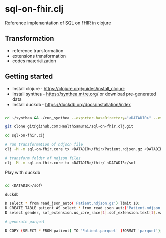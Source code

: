 # sql-on-fhir.clj

Reference implementation of SQL on FHIR in clojure

## Transformation

* reference transformation
* extensions transformation
* codes materialization


## Getting started

* Install clojure - https://clojure.org/guides/install_clojure
* Install synthea - https://synthea.mitre.org/ or download pre-generated data
* Install duckdb - https://duckdb.org/docs/installation/index

```bash

cd ~/synthea && ./run_synthea --exporter.baseDirectory="<DATADIR>" --exporter.fhir.bulk_data=true -p 100

git clone git@github.com:HealthSamurai/sql-on-fhir.clj.git

cd sql-on-fhir.clj

# run transformation of ndjson file
clj -M -m sql-on-fhir.core tx <DATADIR>/fhir/Patient.ndjson.gz <DATADIR>/sof/Patient.ndjson.gz

# transform folder of ndjson files
clj -M -m sql-on-fhir.core tx <DATADIR>/fhir/ <DATADIR>/sof


```

Play with duckdb

```bash

cd <DATADIR>/sof/

duckdb

D select * from read_json_auto('Patient.ndjson.gz') limit 10;
D CREATE TABLE patient AS select * from read_json_auto('Patient.ndjson.gz');
D select gender, sof_extension.us_core_race[1].sof_extension.text[1].valueString, count(*) from patient group by 1,2 limit 10;

# generate parquet

D COPY (SELECT * FROM patient) TO 'Patient.parquet' (FORMAT 'parquet');



```
